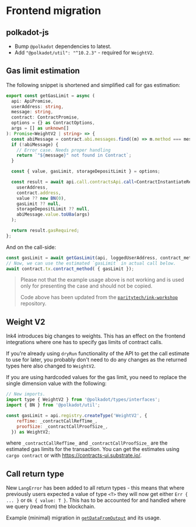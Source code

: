 # Frontend migration

## polkadot-js 

* Bump `@polkadot` dependencies to latest.
* Add `"@polkadot/util": "^10.2.3"` - required for `WeightV2`.

## Gas limit estimation

The following snippet is shortened and simplified call for gas estimation:
```typescript
export const getGasLimit = async (
  api: ApiPromise,
  userAddress: string,
  message: string,
  contract: ContractPromise,
  options = {} as ContractOptions,
  args = [] as unknown[]
): Promise<WeightV2 | string> => {
  const abiMessage = contract.abi.messages.find((m) => m.method === message);
  if (!abiMessage) { 
    // Error case. Needs proper handling
    return `"${message}" not found in Contract`;
  }

  const { value, gasLimit, storageDepositLimit } = options;

  const result = await api.call.contractsApi.call<ContractInstantiateResult>(
    userAddress,
    contract.address,
    value ?? new BN(0),
    gasLimit ?? null,
    storageDepositLimit ?? null,
    abiMessage.value.toU8a(args)
  );

  return result.gasRequired;
};
```

And on the call-side:
```typescript
const gasLimit = await getGasLimit(api, loggedUserAddress, contract_method, contract, options, args);
// Now, we can use the estimated `gasLimit` in actual call below.
await contract.tx.contract_method( { gasLimit });
```

> Please not that the example usage above is not working and is used only for presenting the case and should not be copied.
>
> Code above has been updated from the [`paritytech/ink-workshop`]([https://github.com/paritytech/ink-workshop/commit/7fb7bde6af9565eb55ca9d518f316c02c46d216e](https://github.com/paritytech/ink-workshop/tree/7fb7bde6af9565eb55ca9d518f316c02c46d216e/frontend/lib/useInk/utils/contracts)) repository.

## Weight V2

Ink4 introduces big changes to weights. This has an effect on the frontend integrations where one has to specify gas limits of contract calls.

If you're already using `dryRun` functionality of the API to get the call estimate to use for later, you probably don't need to do any changes as the returned types here also changed to `WeightV2`.

If you are using hardcoded values for the gas limit, you need to replace the single dimension value with the following:
```javascript
// New imports.
import type { WeightV2 } from '@polkadot/types/interfaces';
import { BN } from '@polkadot/util';

const gasLimit = api.registry.createType('WeightV2', {
    refTime: _contractCallRefTime_,
    proofSize: _contractCallProofSize_,
  }) as WeightV2;
```
where `_contractCallRefTime_` and `_contractCallProofSize_` are the estimated gas limits for the transaction. You can get the estimates using `cargo contract` or with https://contracts-ui.substrate.io/.


## Call return type

New `LangError` has been added to all return types - this means that where previously users expected a value of type `<T>` they will now get either `Err { ... }` or `Ok { value: T }`. This has to be accounted for and handled where we query (read from) the blockchain.

Example (minimal) migration in [`getDataFromOutput`](https://github.com/Cardinal-Cryptography/bulletin-board-example/blob/ink4/frontend/src/utils/getDataFromOutput.ts#L3) and its usage.
